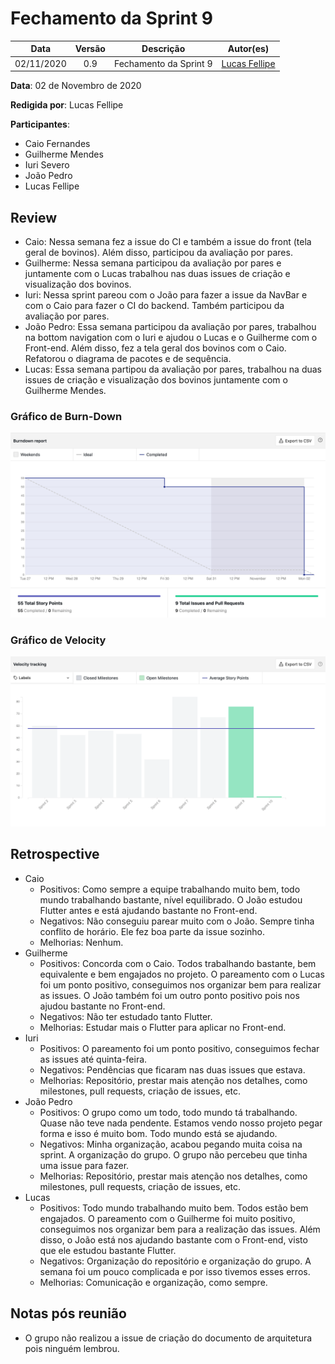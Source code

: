 # Fechamento da Sprint 9

|    Data    | Versão |         Descrição         |           Autor(es)           |
| :--------: | :----: | :-----------------------: | :---------------------------: |
| 02/11/2020 |  0.9   | Fechamento da Sprint 9 | [Lucas Fellipe](https://github.com/lucasfcm9)  |

**Data**: 02 de Novembro de 2020

**Redigida por**: Lucas Fellipe

**Participantes**:
* Caio Fernandes
* Guilherme Mendes
* Iuri Severo
* João Pedro
* Lucas Fellipe

## Review

* Caio: Nessa semana fez a issue do CI e também a issue do front (tela geral de bovinos). Além disso, participou da avaliação por pares. 
* Guilherme: Nessa semana participou da avaliação por pares e juntamente com o Lucas trabalhou nas duas issues de criação e visualização dos bovinos.
* Iuri: Nessa sprint pareou com o João para fazer a issue da NavBar e com o Caio para fazer o CI do backend. Também participou da avaliação por pares.
* João Pedro: Essa semana participou da avaliação por pares, trabalhou na bottom navigation com o Iuri e ajudou o Lucas e o Guilherme com o Front-end. Além disso, fez a tela geral dos bovinos com o Caio. Refatorou o diagrama de pacotes e de sequência. 
* Lucas: Essa semana partipou da avaliação por pares, trabalhou na duas issues de criação e visualização dos bovinos juntamente com o Guilherme Mendes.

### Gráfico de Burn-Down

<img src="docs/Assets/Img/Sprints/BurnDownSprint9.png" alt="Burn-Down">


### Gráfico de Velocity

<img src="docs/Assets/Img/Sprints/VelocitySprint9.png" alt="Burn-Down">

## Retrospective

* Caio
    * Positivos: Como sempre a equipe trabalhando muito bem, todo mundo trabalhando bastante, nível equilibrado. O João estudou Flutter antes e está ajudando bastante no Front-end. 
    * Negativos: Não conseguiu parear muito com o João. Sempre tinha conflito de horário. Ele fez boa parte da issue sozinho. 
    * Melhorias: Nenhum.
* Guilherme
    * Positivos: Concorda com o Caio. Todos trabalhando bastante, bem equivalente e bem engajados no projeto. O pareamento com o Lucas foi um ponto positivo, conseguimos nos organizar bem para realizar as issues. O João também foi um outro ponto positivo pois nos ajudou bastante no Front-end.
    * Negativos: Não ter estudado tanto Flutter. 
    * Melhorias: Estudar mais o Flutter para aplicar no Front-end.
* Iuri
    * Positivos: O pareamento foi um ponto positivo, conseguimos fechar as issues até quinta-feira. 
    * Negativos: Pendências que ficaram nas duas issues que estava. 
    * Melhorias: Repositório, prestar mais atenção nos detalhes, como milestones, pull requests, criação de issues, etc.
* João Pedro
    * Positivos: O grupo como um todo, todo mundo tá trabalhando. Quase não teve nada pendente. Estamos vendo nosso projeto pegar forma e isso é muito bom. Todo mundo está se ajudando. 
    * Negativos: Minha organização, acabou pegando muita coisa na sprint. A organização do grupo. O grupo não percebeu que tinha uma issue para fazer.
    * Melhorias: Repositório, prestar mais atenção nos detalhes, como milestones, pull requests, criação de issues, etc.
* Lucas
    * Positivos: Todo mundo trabalhando muito bem. Todos estão bem engajados. O pareamento com o Guilherme foi muito positivo, conseguimos nos organizar bem para a realização das issues. Além disso, o João está nos ajudando bastante com o Front-end, visto que ele estudou bastante Flutter.
    * Negativos: Organização do repositório e organização do grupo. A semana foi um pouco complicada e por isso tivemos esses erros.
    * Melhorias: Comunicação e organização, como sempre. 

## Notas pós reunião
* O grupo não realizou a issue de criação do documento de arquitetura pois ninguém lembrou.